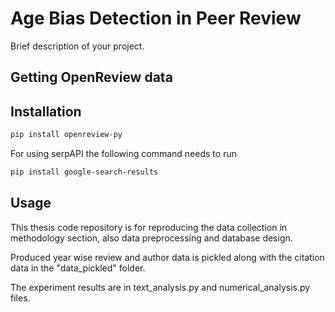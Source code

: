 # Age Bias Detection in Peer Review

Brief description of your project.

## Getting OpenReview data

## Installation

```bash
pip install openreview-py
```

For using serpAPI the following command needs to run

```bash
pip install google-search-results
```

## Usage

This thesis code repository is for reproducing the data collection in methodology section,
also data preprocessing and database design.

Produced year wise review and author data is pickled along with the citation
data in the "data_pickled" folder.

The experiment results are in text_analysis.py and numerical_analysis.py
files.


